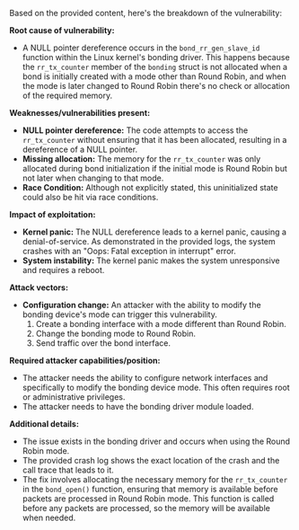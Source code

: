 Based on the provided content, here's the breakdown of the vulnerability:

**Root cause of vulnerability:**
- A NULL pointer dereference occurs in the `bond_rr_gen_slave_id` function within the Linux kernel's bonding driver. This happens because the `rr_tx_counter` member of the `bonding` struct is not allocated when a bond is initially created with a mode other than Round Robin, and when the mode is later changed to Round Robin there's no check or allocation of the required memory.

**Weaknesses/vulnerabilities present:**
- **NULL pointer dereference:** The code attempts to access the `rr_tx_counter` without ensuring that it has been allocated, resulting in a dereference of a NULL pointer.
- **Missing allocation:** The memory for the `rr_tx_counter` was only allocated during bond initialization if the initial mode is Round Robin but not later when changing to that mode.
- **Race Condition:** Although not explicitly stated, this uninitialized state could also be hit via race conditions.

**Impact of exploitation:**
- **Kernel panic:** The NULL dereference leads to a kernel panic, causing a denial-of-service. As demonstrated in the provided logs, the system crashes with an "Oops: Fatal exception in interrupt" error.
- **System instability:** The kernel panic makes the system unresponsive and requires a reboot.

**Attack vectors:**
- **Configuration change:** An attacker with the ability to modify the bonding device's mode can trigger this vulnerability.
  1. Create a bonding interface with a mode different than Round Robin.
  2. Change the bonding mode to Round Robin.
  3. Send traffic over the bond interface.

**Required attacker capabilities/position:**
- The attacker needs the ability to configure network interfaces and specifically to modify the bonding device mode. This often requires root or administrative privileges.
- The attacker needs to have the bonding driver module loaded.

**Additional details:**
- The issue exists in the bonding driver and occurs when using the Round Robin mode.
- The provided crash log shows the exact location of the crash and the call trace that leads to it.
- The fix involves allocating the necessary memory for the `rr_tx_counter` in the `bond_open()` function, ensuring that memory is available before packets are processed in Round Robin mode. This function is called before any packets are processed, so the memory will be available when needed.